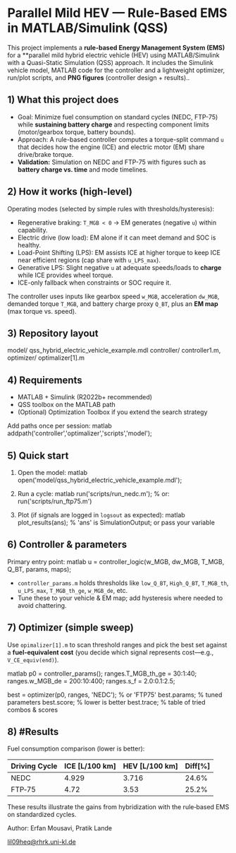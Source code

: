 # Parallel Mild HEV — Rule-Based EMS in MATLAB/Simulink (QSS)

This project implements a **rule-based Energy Management System (EMS)** for a **parallel mild hybrid electric vehicle (HEV) using MATLAB/Simulink with a Quasi-Static Simulation (QSS) approach. It includes the Simulink vehicle model, MATLAB code for the controller and a lightweight optimizer, run/plot scripts, and **PNG figures** (controller design + results)..


## 1) What this project does

- Goal: Minimize fuel consumption on standard cycles (NEDC, FTP-75) while **sustaining battery charge** and respecting component limits (motor/gearbox torque, battery bounds).
- Approach: A rule-based controller computes a torque-split command `u` that decides how the engine (ICE) and electric motor (EM) share drive/brake torque.
- **Validation:** Simulation on NEDC and FTP-75 with figures such as **battery charge vs. time** and mode timelines.


## 2) How it works (high-level)

Operating modes (selected by simple rules with thresholds/hysteresis):
- Regenerative braking: `T_MGB < 0` → EM generates (negative `u`) within capability.
- Electric drive (low load): EM alone if it can meet demand and SOC is healthy.
- Load-Point Shifting (LPS): EM assists ICE at higher torque to keep ICE near efficient regions (cap share with `u_LPS_max`).
- Generative LPS: Slight negative `u` at adequate speeds/loads to **charge** while ICE provides wheel torque.
- ICE-only fallback when constraints or SOC require it.

The controller uses inputs like gearbox speed `w_MGB`, acceleration `dw_MGB`, demanded torque `T_MGB`, and battery charge proxy `Q_BT`, plus an **EM map** (max torque vs. speed).


## 3) Repository layout

model/      qss_hybrid_electric_vehicle_example.mdl
controller/ controller1.m, 
optimizer/  optimalizer[1].m


## 4) Requirements

- MATLAB + Simulink (R2022b+ recommended)  
- QSS toolbox on the MATLAB path  
- (Optional) Optimization Toolbox if you extend the search strategy

Add paths once per session:
matlab
addpath('controller','optimalizer','scripts','model');


## 5) Quick start

1. Open the model:
   matlab
   open('model/qss_hybrid_electric_vehicle_example.mdl');
   
2. Run a cycle:
   matlab
   run('scripts/run_nedc.m');   % or: run('scripts/run_ftp75.m')
   
3. Plot (if signals are logged in `logsout` as expected):
   matlab
   plot_results(ans);   % 'ans' is SimulationOutput; or pass your variable
   

## 6) Controller & parameters

Primary entry point:
matlab
u = controller_logic(w_MGB, dw_MGB, T_MGB, Q_BT, params, maps);

- `controller_params.m` holds thresholds like `low_Q_BT`, `High_Q_BT`, `T_MGB_th`, `u_LPS_max`, `T_MGB_th_ge`, `w_MGB_de`, etc.  
- Tune these to your vehicle & EM map; add hysteresis where needed to avoid chattering.


## 7) Optimizer (simple sweep)

Use `opimalizer[1].m` to scan threshold ranges and pick the best set against a **fuel-equivalent cost** (you decide which signal represents cost—e.g., `V_CE_equiv(end)`).

matlab
p0 = controller_params();
ranges.T_MGB_th_ge = 30:1:40;
ranges.w_MGB_de    = 200:10:400;
ranges.s_f         = 2.0:0.1:2.5;

best = optimizer(p0, ranges, 'NEDC');   % or 'FTP75'
best.params;   % tuned parameters
best.score;    % lower is better
best.trace;    % table of tried combos & scores

## 8) #Results 

Fuel consumption comparison (lower is better):

| Driving Cycle | ICE [L/100 km] | HEV [L/100 km]  | Diff[%]|
|---------------|-----------------|----------------|--------|
| NEDC          | 4.929           | 3.716          | 24.6%  |
| FTP‑75        | 4.72            | 3.53           | 25.2%  |

These results illustrate the gains from hybridization with the rule‑based EMS on standardized cycles.

Author:
Erfan Mousavi, Pratik Lande

lil09heq@rhrk.uni-kl.de
